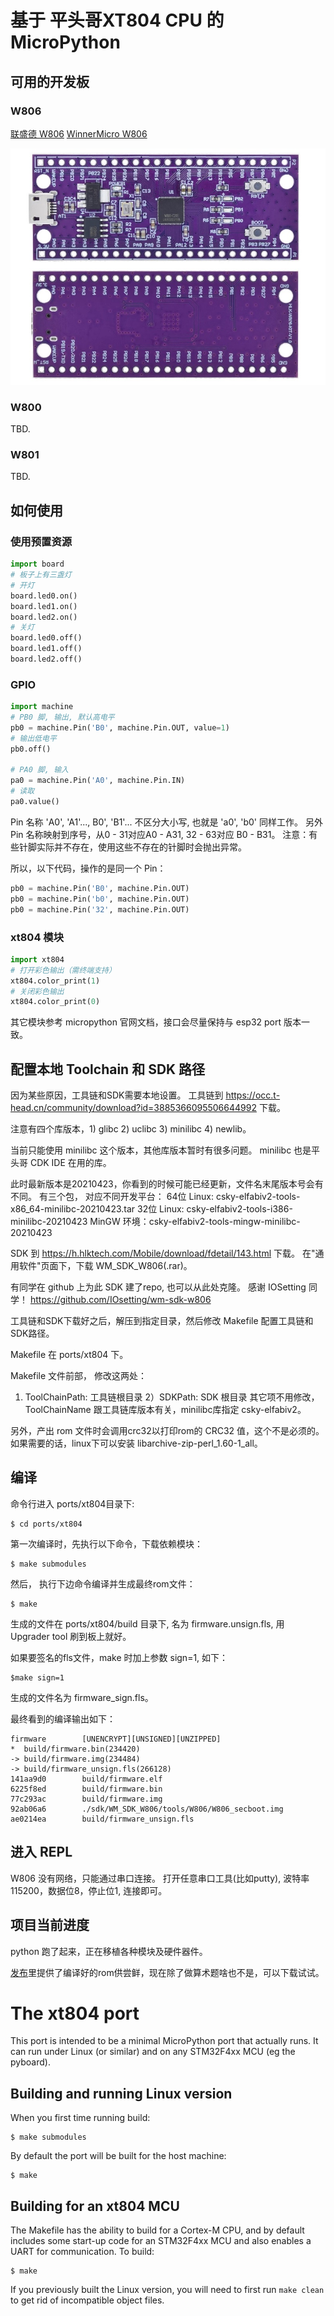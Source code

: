 # 基于 平头哥XT804 CPU 的 MicroPython

## 可用的开发板

### W806
[联盛德 W806](https://www.hlktech.com/NewsInfo-213.html)
[WinnerMicro W806](https://www.cnx-software.com/2021/11/08/winnermicro-w806-240-mhz-mcu-2-development-board/)

<p align="center">
  <img src="https://raw.githubusercontent.com/gengyong/micropython/master/ports/xt804/boards/W806/picture.jpg" alt="W806 board"/>
</p>


### W800
TBD.
### W801
TBD.


## 如何使用

### 使用预置资源

```python
import board
# 板子上有三盏灯
# 开灯
board.led0.on()
board.led1.on()
board.led2.on()
# 关灯
board.led0.off()
board.led1.off()
board.led2.off()
```

### GPIO

```python
import machine
# PB0 脚, 输出, 默认高电平
pb0 = machine.Pin('B0', machine.Pin.OUT, value=1)
# 输出低电平
pb0.off()

# PA0 脚, 输入
pa0 = machine.Pin('A0', machine.Pin.IN)
# 读取
pa0.value()
```

Pin 名称 'A0', 'A1'..., B0', 'B1'...
 不区分大小写, 也就是 'a0', 'b0' 同样工作。
另外 Pin 名称映射到序号，从0 - 31对应A0 - A31, 32 - 63对应 B0 - B31。
注意：有些针脚实际并不存在，使用这些不存在的针脚时会抛出异常。

所以，以下代码，操作的是同一个 Pin：

```python
pb0 = machine.Pin('B0', machine.Pin.OUT)
pb0 = machine.Pin('b0', machine.Pin.OUT)
pb0 = machine.Pin('32', machine.Pin.OUT)
```

### xt804 模块

```python
import xt804
# 打开彩色输出（需终端支持）
xt804.color_print(1)
# 关闭彩色输出
xt804.color_print(0)
```

其它模块参考 micropython 官网文档，接口会尽量保持与 esp32 port 版本一致。

## 配置本地 Toolchain 和 SDK 路径
因为某些原因，工具链和SDK需要本地设置。
工具链到 https://occ.t-head.cn/community/download?id=3885366095506644992 下载。

注意有四个库版本，1) glibc 2) uclibc 3) minilibc 4) newlib。

当前只能使用 minilibc 这个版本，其他库版本暂时有很多问题。
minilibc 也是平头哥 CDK IDE 在用的库。

此时最新版本是20210423，你看到的时候可能已经更新，文件名末尾版本号会有不同。
有三个包， 对应不同开发平台：
64位 Linux: csky-elfabiv2-tools-x86_64-minilibc-20210423.tar
32位 Linux: csky-elfabiv2-tools-i386-minilibc-20210423
MinGW 环境：csky-elfabiv2-tools-mingw-minilibc-20210423

SDK 到 https://h.hlktech.com/Mobile/download/fdetail/143.html 下载。
在"通用软件"页面下，下载 WM_SDK_W806(.rar)。

有同学在 github 上为此 SDK 建了repo, 也可以从此处克隆。
感谢 IOSetting 同学！
https://github.com/IOsetting/wm-sdk-w806

工具链和SDK下载好之后，解压到指定目录，然后修改 Makefile 配置工具链和SDK路径。

Makefile 在 ports/xt804 下。

Makefile 文件前部， 修改这两处：
1) ToolChainPath: 工具链根目录
2）SDKPath: SDK 根目录
其它项不用修改，ToolChainName 跟工具链库版本有关，minilibc库指定 csky-elfabiv2。

另外，产出 rom 文件时会调用crc32以打印rom的 CRC32 值，这个不是必须的。
如果需要的话，linux下可以安装 libarchive-zip-perl_1.60-1_all。

## 编译
命令行进入 ports/xt804目录下:

    $ cd ports/xt804

第一次编译时，先执行以下命令，下载依赖模块：

    $ make submodules


然后， 执行下边命令编译并生成最终rom文件：

    $ make

生成的文件在 ports/xt804/build 目录下, 名为 firmware.unsign.fls, 用 Upgrader tool 刷到板上就好。

如果要签名的fls文件，make 时加上参数 sign=1, 如下：

    $make sign=1

生成的文件名为 firmware_sign.fls。

最终看到的编译输出如下：

    firmware        [UNENCRYPT][UNSIGNED][UNZIPPED]
    *  build/firmware.bin(234420)
    -> build/firmware.img(234484)
    -> build/firmware_unsign.fls(266128)
    141aa9d0        build/firmware.elf
    6225f8ed        build/firmware.bin
    77c293ac        build/firmware.img
    92ab06a6        ./sdk/WM_SDK_W806/tools/W806/W806_secboot.img
    ae0214ea        build/firmware_unsign.fls

## 进入 REPL
W806 没有网络，只能通过串口连接。
打开任意串口工具(比如putty), 波特率 115200，数据位8，停止位1, 连接即可。


## 项目当前进度
python 跑了起来，正在移植各种模块及硬件器件。

[发布](https://github.com/gengyong/micropython/releases)里提供了编译好的rom供尝鲜，现在除了做算术题啥也不是，可以下载试试。

# The xt804 port

This port is intended to be a minimal MicroPython port that actually runs.
It can run under Linux (or similar) and on any STM32F4xx MCU (eg the pyboard).

## Building and running Linux version

When you first time running build:

    $ make submodules


By default the port will be built for the host machine:

    $ make


## Building for an xt804 MCU

The Makefile has the ability to build for a Cortex-M CPU, and by default
includes some start-up code for an STM32F4xx MCU and also enables a UART
for communication.  To build:

    $ make

If you previously built the Linux version, you will need to first run
`make clean` to get rid of incompatible object files.







